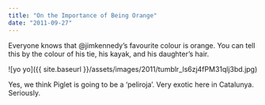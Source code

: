 ```yaml
---
title: "On the Importance of Being Orange"
date: "2011-09-27"
---
```


Everyone knows that @jimkennedy’s favourite colour is orange. You can tell this by the colour of his tie, his kayak, and his daughter’s hair.

![yo yo]({{ site.baseurl }}/assets/images/2011/tumblr_ls6zj4fPM31qlj3bd.jpg)

Yes, we think Piglet is going to be a ‘peliroja’. Very exotic here in Catalunya. Seriously.
